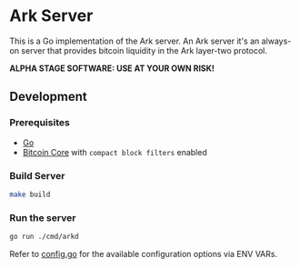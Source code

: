 # Ark Server
This is a Go implementation of the Ark server. An Ark server it's an always-on server that provides bitcoin liquidity in the Ark layer-two protocol.

**ALPHA STAGE SOFTWARE: USE AT YOUR OWN RISK!**

## Development

### Prerequisites

- [Go](https://go.dev/doc/install)
- [Bitcoin Core](https://bitcoincore.org) with `compact block filters` enabled

### Build Server

```bash
make build
```

### Run the server

```bash
go run ./cmd/arkd
```

Refer to [config.go](./internal/config/config.go) for the available configuration options via ENV VARs.
